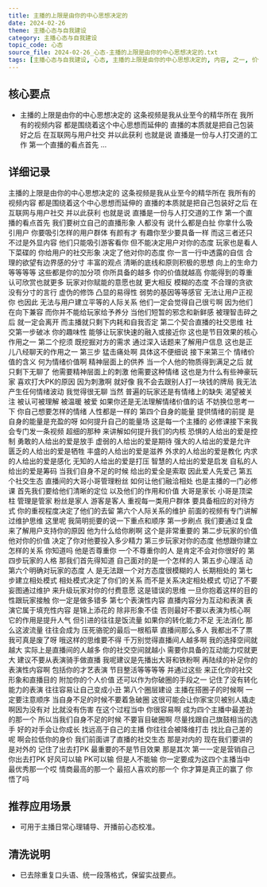 ```yaml
---
title: 主播的上限是由你的中心思想决定的
date: 2024-02-26
theme: 主播心态与自我建设
category: 主播心态与自我建设
topic_code: 心态
source_file: 2024-02-26_心态-主播的上限是由你的中心思想决定的.txt
tags: [主播心态与自我建设, 心态, 主播的上限是由你的中心思想决定的, 内容, 之一, 价值, 一个, 主播的上限是]
---
```


## 核心要点
- 主播的上限是由你的中心思想决定的 这条视频是我从业至今的精华所在 我所有的视频内容 都是围绕着这个中心思想而延伸的 直播的本质就是把自己包装好之后 在互联网与用户社交 并以此获利 也就是说 直播是一份与人打交道的工作 第一个直播的看点首先 …

## 详细记录

主播的上限是由你的中心思想决定的 这条视频是我从业至今的精华所在 我所有的视频内容 都是围绕着这个中心思想而延伸的 直播的本质就是把自己包装好之后 在互联网与用户社交 并以此获利 也就是说 直播是一份与人打交道的工作 第一个直播的看点首先 我们要树立自己的直播形象 人都没有 说什么都是白扯 你拿什么吸引用户 你要吸引怎样的用户群体 有颜有才 有趣你至少要具备一样 而这三者还只不过是外显内容 他们只能吸引游客看你 但不能决定用户对你的态度 玩家也是看人下菜碟的 你给用户的社交形象 决定了他对你的态度 你一言一行中透露的自信 合理的欲望有边界感的分寸 丰富的观点 清晰的底线和原则积极的思想 向上的生命力等等等等 这些都是你的加分项 你所具备的越多 你的价值就越高 你能得到的尊重认可欣赏也就更多 玩家对你赋能的意愿也就 更大相反 模糊的态度 不合理的贪欲 没有分寸的言行 虚伪的修饰 凸显的易得性 弱势的基因等等感官 无法让用户正视你 也因此 无法与用户建立平等的人际关系 他们一定会觉得自己很亏啊 因为他们在向下兼容 而你并不能给玩家给予养分 当他们短暂的邪念和新鲜感 被理智击碎之后 就一定会离开 而主播就只剩下内耗和自我否定 第二个契合直播的社交思维 社交第一步破冰 你的趣味性 能够让玩家快速的融入或接近你 这也是节目效果的核心作用之一 第二个挖须 既挖掘对方的需求 通过深入话题来了解用户信息 这也是正儿八经聊天的作用之一 第三步 猛击痛处啊 具体这不便细说 接下来第三个 情绪价值的含义 何为情绪价值啊 精神层面上的供养 当一个人他的物质得到满足之后 就只剩下无聊了 他需要精神层面上的刺激 他需要这种情绪 这也是为什么有些神豪玩家 喜欢打大PK的原因 因为刺激啊 就好像 我不会去跟别人打一块钱的牌局 我无法产生任何情绪波动 我觉得很无聊 当然 普遍的玩家还是有情绪上的缺失 渴望被关注 被认可被理解 被温暖 被爱 如果你还是无法理解情绪价值的话 不妨换位思考一下 你自己想要怎样的情绪 人性都是一样的 第四个自身的能量 提供情绪的前提 是自身的能量是充盈的呀 如何提升自己的能量场 这是每一个主播的 必修课接下来我会专门发一条视频 超细的那种 来讲解如何提升我们的内核 恐惧的人给出的爱是控制 勇敢的人给出的爱是放手 虚弱的人给出的爱是期待 强大的人给出的爱是允许 匮乏的人给出的爱是牺牲 丰盛的人给出的爱是滋养 外求的人给出的爱是教化 内求的人给出的爱是感化 无知的人给出的爱是打压 智慧的人给出的爱是启发 自私的人给出的爱是筹码 当我们自身不足的时候 给出的爱全是索取 因此爱人先爱己 第五个社交生态 直播间的大哥小哥管理粉丝 如何让他们融洽相处 也是主播的一门必修课 首先我们要给他们清晰的定位 以及他们的作用和价值 大哥是家长 小哥是顶梁柱 管理是管家 粉丝是家人 游客是客人 重视每一类用户群体 要具备相应的对待方式 你的重视程度决定了他们的去留 第六个人际关系的维护 前面的视频有专门讲解过维护思维 这里呢 我简明扼要的说一下重点和顺序 第一步刷点 我们要通过复盘 来了解用户支持你的原因 他为什么给你刷啊 这个是非常重要的 第二步玩家的价值 他对你的价值 决定了你对他要投入多少精力 第三步玩家对你的态度 他想跟你建立怎样的关系 你知道吗 他是否尊重你 一个不尊重你的人 是肯定不会对你很好的 第四步玩家的人格 那我们首先得知道 自己面对的是一个怎样的人 第五步心理活 动第六个明确对玩家的态度 人 是无法跟一个对方态度很模糊的人 长期相处的 第七步建立相处模式 相处模式决定了你们的关系 而不是关系决定相处模式 切记了不要妄图通过维护 来升级玩家对你的付费意愿 这是错误的思维 一旦你抱着这样的目的性跟玩家接触 你一定是做多错多 第七个表演性内容 直播内容分为互动和表演 表演它属于填充性内容 是锦上添花的 除非形象不佳 否则最好不要以表演为核心啊 它的作用是提升人气 但引进的往往是饭流量 如果你的转化能力不足 无法消化 那么这波流量 往往会成为 压死骆驼的最后一根稻草 直播间那么多人 我都出不了票 我可真是废了呀 哦这样的思维要不得 千万别觉得直播间人越多啊 我的选择空间就越大 实际上是直播间的人越多 你的社交空间就越小 需要你具备的互动能力哎就更大 建议不要从表演骑手做直播 我呢建议是先播出大哥和铁粉啊 再陆续的补足你的表演性内容啊 包括你的才艺表演 节目整活等等等等 并通过这些 来正化你的社交形象和直播目的 附加你的个人价值 还可以作为你破圈的手段之一 记住了没有转化能力的表演 往往容易让自己变成小丑 第八个圈层建设 主播在搭圈子的时候啊 一定要注意顺序 当自身不足的时候不要着急破圈 这很可能会让你家宝贝被别人撬走 啊因为没有对 比就没有伤害 在这个过程当中 你很容易啊 成为四个主播中最差劲的那一个 所以当我们自身不足的时候 不要盲目破圈啊 尽量找跟自己旗鼓相当的选手 好的对手会让你成长 找远高于自己的主播 你往往会被降维打击 找比自己差的呢 啊会拉低你的身价 我们前面讲了直播的社交生态 那是对内的 现在我们要讲的是对外的 记住了出去打PK 最重要的不是节目效果 那是其次 第一一定是营销自己 你出去打PK 好风可以输 PK可以输 但是人不能输 你一定要成为这四个主播当中 最优秀那一个哎 情商最高的那一个 最招人喜欢的那一个 你才算是真正的赢了 你悟了吗

## 推荐应用场景
- 可用于主播日常心理辅导、开播前心态校准。

## 清洗说明
- 已去除重复口头语、统一段落格式，保留实战要点。